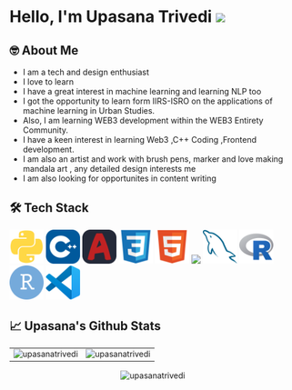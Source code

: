 <h1>Hello, I'm Upasana Trivedi <img src="https://raw.githubusercontent.com/MartinHeinz/MartinHeinz/master/wave.gif" width="30px"> </h1>

<h2>🤓 About Me</h2>

- I am a tech and design enthusiast
- I love to learn
- I have a great interest in machine learning and learning NLP too
- I got the opportunity to learn form IIRS-ISRO on the applications of machine learning in Urban Studies.
- Also, I am learning WEB3 development within the WEB3 Entirety Community.
- I have a keen interest in learning Web3 ,C++ Coding ,Frontend development.
- I am also an artist and work with brush pens, marker and love making mandala art , any detailed design interests me
- I am also looking for opportunites in content writing
  

<h2>🛠 Tech Stack</h2>

<img src="https://github.com/devicons/devicon/blob/master/icons/python/python-plain.svg" width=60>
<img src="https://github.com/tandpfun/skill-icons/blob/main/icons/CPP.svg" width=60>
<img src="https://github.com/tandpfun/skill-icons/blob/main/icons/AutoCAD-Dark.svg" width=60>
<img src="https://github.com/devicons/devicon/blob/master/icons/css3/css3-original.svg" width=60>
<img src="https://github.com/devicons/devicon/blob/master/icons/html5/html5-original.svg" width=60>
<img src="https://cdn-icons-png.flaticon.com/128/270/270798.png" width=60>
<img src="https://github.com/devicons/devicon/blob/master/icons/mysql/mysql-original.svg" width=60>
<img src="https://github.com/devicons/devicon/blob/master/icons/r/r-original.svg" width=60>
<img src="https://github.com/devicons/devicon/blob/master/icons/rstudio/rstudio-original.svg" width=60>
<img src="https://github.com/devicons/devicon/blob/master/icons/vscode/vscode-original.svg" width=60>
<img src="https://komarev.com/ghpvc/?username=upasanatrivedi&style=flat-square&color=blue" alt=""/>



<h2>📈 Upasana's Github Stats</h2>
<table>
  <tr>
    <td><img src="https://github-readme-stats.vercel.app/api?username=upasanatrivedi&show_icons=true&hide=&count_private=true&theme=dark&locale=en" alt="upasanatrivedi" /></td>
    <td><img src="https://github-readme-stats.vercel.app/api/top-langs?username=upasanatrivedi&show_icons=true&theme=dark&locale=en&layout=compact" alt="upasanatrivedi" /></td>
  </tr>
</table>
<div align="center">
<p><img align="center" src="https://github-readme-streak-stats.herokuapp.com/?user=upasanatrivedi&theme=dark" alt="upasanatrivedi" /></p>
  </div>
  
